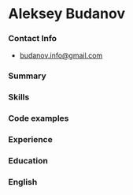# Aleksey Budanov

### Contact Info
  - budanov.info@gmail.com

### Summary

### Skills

### Code examples

### Experience

### Education

### English

